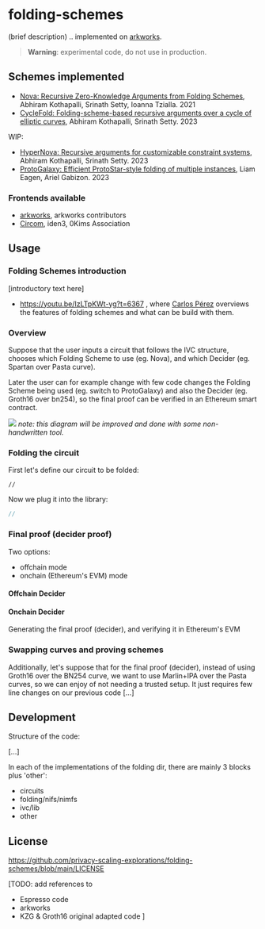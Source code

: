 # folding-schemes
(brief description) .. implemented on [arkworks](https://github.com/arkworks-rs).

> **Warning**: experimental code, do not use in production.

## Schemes implemented
- [Nova: Recursive Zero-Knowledge Arguments from Folding Schemes](https://eprint.iacr.org/2021/370.pdf), Abhiram Kothapalli, Srinath Setty, Ioanna Tzialla. 2021
- [CycleFold: Folding-scheme-based recursive arguments over a cycle of elliptic curves](https://eprint.iacr.org/2023/1192.pdf), Abhiram Kothapalli, Srinath Setty. 2023

WIP:
- [HyperNova: Recursive arguments for customizable constraint systems](https://eprint.iacr.org/2023/573.pdf), Abhiram Kothapalli, Srinath Setty. 2023
- [ProtoGalaxy: Efficient ProtoStar-style folding of multiple instances](https://eprint.iacr.org/2023/1106.pdf), Liam Eagen, Ariel Gabizon. 2023

### Frontends available
- [arkworks](https://github.com/arkworks-rs), arkworks contributors
- [Circom](https://github.com/iden3/circom), iden3, 0Kims Association

## Usage

### Folding Schemes introduction
[introductory text here]

- https://youtu.be/IzLTpKWt-yg?t=6367 , where [Carlos Pérez](https://twitter.com/CPerezz19) overviews the features of folding schemes and what can be build with them.

### Overview
Suppose that the user inputs a circuit that follows the IVC structure, chooses which Folding Scheme to use (eg. Nova), and which Decider (eg. Spartan over Pasta curve).

Later the user can for example change with few code changes the Folding Scheme being used (eg. switch to ProtoGalaxy) and also the Decider (eg. Groth16 over bn254), so the final proof can be verified in an Ethereum smart contract.

![](https://hackmd.io/_uploads/H1r7z9I32.png)
*note: this diagram will be improved and done with some non-handwritten tool.*

### Folding the circuit
First let's define our circuit to be folded:
```circom
//
```

Now we plug it into the library:
```rust
//
```

### Final proof (decider proof)
Two options:
- offchain mode
- onchain (Ethereum's EVM) mode

#### Offchain Decider

#### Onchain Decider
Generating the final proof (decider), and verifying it in Ethereum's EVM

### Swapping curves and proving schemes
Additionally, let's suppose that for the final proof (decider), instead of using Groth16 over the BN254 curve, we want to use Marlin+IPA over the Pasta curves, so we can enjoy of not needing a trusted setup.
It just requires few line changes on our previous code [...]


## Development
Structure of the code:

[...]

In each of the implementations of the folding dir, there are mainly 3 blocks plus 'other':
- circuits
- folding/nifs/nimfs
- ivc/lib
- other


## License
https://github.com/privacy-scaling-explorations/folding-schemes/blob/main/LICENSE

[TODO: add references to
- Espresso code
- arkworks
- KZG & Groth16 original adapted code
]
